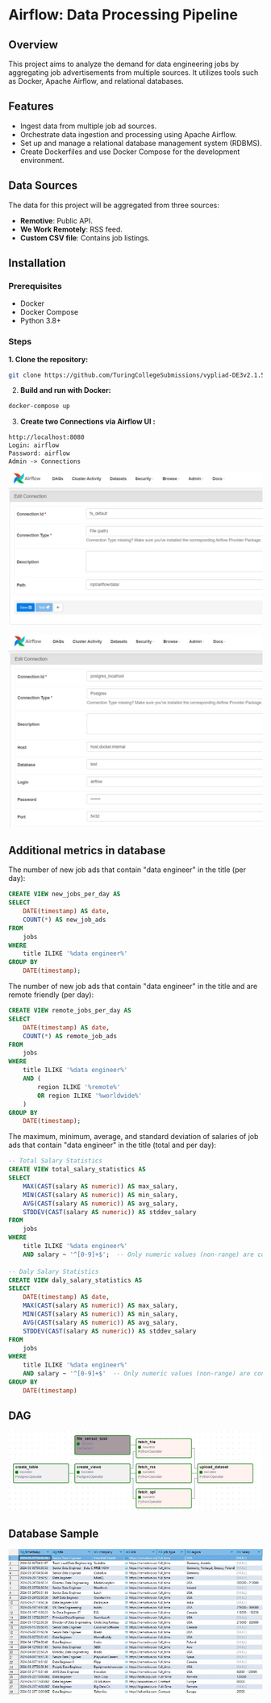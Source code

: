 # Airflow: Data Processing Pipeline

## Overview
This project aims to analyze the demand for data engineering jobs by aggregating job advertisements from multiple sources. 
It utilizes tools such as Docker, Apache Airflow, and relational databases.

## Features
- Ingest data from multiple job ad sources.
- Orchestrate data ingestion and processing using Apache Airflow.
- Set up and manage a relational database management system (RDBMS).
- Create Dockerfiles and use Docker Compose for the development environment.

## Data Sources
The data for this project will be aggregated from three sources:

- **Remotive**: Public API.
- **We Work Remotely**: RSS feed.
- **Custom CSV file**: Contains job listings.


## Installation

### Prerequisites

- Docker
- Docker Compose
- Python 3.8+

### Steps
**1. Clone the repository:**
```bash
git clone https://github.com/TuringCollegeSubmissions/vypliad-DE3v2.1.5.git cd vypliad-DE3v2.1.5
```

2. **Build and run with Docker:**
```bash
docker-compose up
```

3. **Create two Connections via Airflow UI :**
```
http://localhost:8080
Login: airflow
Password: airflow
Admin -> Connections
```
![fpath.jpg](img%2Ffpath.jpg) 

![ptgres.jpg](img%2Fptgres.jpg)


## Additional metrics in database
The number of new job ads that contain "data engineer" in the title (per day):
```sql
CREATE VIEW new_jobs_per_day AS
SELECT
    DATE(timestamp) AS date,
    COUNT(*) AS new_job_ads
FROM
    jobs
WHERE
    title ILIKE '%data engineer%'
GROUP BY
    DATE(timestamp);

```

The number of new job ads that contain "data engineer" in the title and are remote friendly (per day):
```sql
CREATE VIEW remote_jobs_per_day AS
SELECT
    DATE(timestamp) AS date,
    COUNT(*) AS remote_job_ads
FROM
    jobs
WHERE
    title ILIKE '%data engineer%'
    AND (
        region ILIKE '%remote%'
        OR region ILIKE '%worldwide%'
    )
GROUP BY
    DATE(timestamp);
```

The maximum, minimum, average, and standard deviation of salaries of job ads that contain "data engineer" in the title (total and per day):
```sql
-- Total Salary Statistics
CREATE VIEW total_salary_statistics AS
SELECT
    MAX(CAST(salary AS numeric)) AS max_salary,
    MIN(CAST(salary AS numeric)) AS min_salary,
    AVG(CAST(salary AS numeric)) AS avg_salary,
    STDDEV(CAST(salary AS numeric)) AS stddev_salary
FROM
    jobs
WHERE
    title ILIKE '%data engineer%'
    AND salary ~ '^[0-9]+$';  -- Only numeric values (non-range) are considered
    
-- Daly Salary Statistics
CREATE VIEW daly_salary_statistics AS
SELECT
    DATE(timestamp) AS date,
    MAX(CAST(salary AS numeric)) AS max_salary,
    MIN(CAST(salary AS numeric)) AS min_salary,
    AVG(CAST(salary AS numeric)) AS avg_salary,
    STDDEV(CAST(salary AS numeric)) AS stddev_salary
FROM
    jobs
WHERE
    title ILIKE '%data engineer%'
    AND salary ~ '^[0-9]+$'  -- Only numeric values (non-range) are considered
GROUP BY
    DATE(timestamp)
```

## DAG
![dag.JPG](img%2Fdag.JPG)

## Database Sample
![data.JPG](img%2Fdata.JPG)